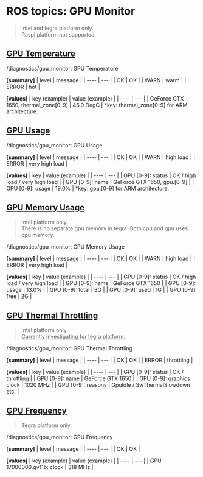 # ROS topics: GPU Monitor

> Intel and tegra platform only.<br>
> Raspi platform not supported.

## <u>GPU Temperature</u>
/diagnostics/gpu_monitor: GPU Temperature

<b>[summary]</b>
| level | message |
| ---- | --- |
| OK | OK |
| WARN | warm |
| ERROR | hot |

<b>[values]</b>
| key (example) | value (example) |
| ---- | --- |
| GeForce GTX 1650, thermal_zone[0-9] | 46.0 DegC |
*key: thermal_zone[0-9] for ARM architecture.

## <u>GPU Usage</u>
/diagnostics/gpu_monitor: GPU Usage

<b>[summary]</b>
| level | message |
| ---- | --- |
| OK | OK |
| WARN | high load |
| ERROR | very high load |

<b>[values]</b>
| key | value (example) |
| ---- | --- |
| GPU [0-9]: status | OK / high load / very high load |
| GPU [0-9]: name | GeForce GTX 1650, gpu.[0-9] |
| GPU [0-9]: usage | 19.0% |
*key: gpu.[0-9] for ARM architecture.

## <u>GPU Memory Usage</u>
> Intel platform only.<br>
> There is no separate gpu memory in tegra. Both cpu and gpu uses cpu memory.

/diagnostics/gpu_monitor: GPU Memory Usage

<b>[summary]</b>
| level | message |
| ---- | --- |
| OK | OK |
| WARN | high load |
| ERROR | very high load |

<b>[values]</b>
| key | value (example) |
| ---- | --- |
| GPU [0-9]: status | OK / high load / very high load |
| GPU [0-9]: name | GeForce GTX 1650 |
| GPU [0-9]: usage | 13.0% |
| GPU [0-9]: total | 3G |
| GPU [0-9]: used | 1G |
| GPU [0-9]: free | 2G |

## <u>GPU Thermal Throttling</u>
> Intel platform only.<br>
> <u>Currently investigating for tegra platform.</u>

/diagnostics/gpu_monitor: GPU Thermal Throttling

<b>[summary]</b>
| level | message |
| ---- | --- |
| OK | OK |
| ERROR | throttling |

<b>[values]</b>
| key | value (example) |
| ---- | --- |
| GPU [0-9]: status | OK / throttling |
| GPU [0-9]: name | GeForce GTX 1650 |
| GPU [0-9]: graphics clock | 1020 MHz |
| GPU [0-9]: reasons | GpuIdle / SwThermalSlowdown etc. |

## <u>GPU Frequency</u>
> Tegra platform only.

/diagnostics/gpu_monitor: GPU Frequency

<b>[summary]</b>
| level | message |
| ---- | --- |
| OK | OK |

<b>[values]</b>
| key (example) | value (example) |
| ---- | --- |
| GPU 17000000.gv11b: clock | 318 MHz |

